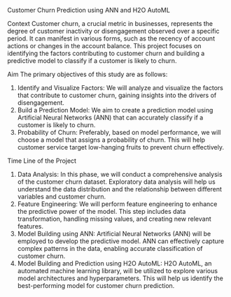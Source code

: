Customer Churn Prediction using ANN and H2O AutoML


Context
Customer churn, a crucial metric in businesses, represents the degree of customer inactivity or disengagement observed over a specific period. It can manifest in various forms, such as the recency of account actions or changes in the account balance. This project focuses on identifying the factors contributing to customer churn and building a predictive model to classify if a customer is likely to churn.


Aim
The primary objectives of this study are as follows:
1. Identify and Visualize Factors: We will analyze and visualize the factors that contribute to customer churn, gaining insights into the drivers of disengagement.
2. Build a Prediction Model: We aim to create a prediction model using Artificial Neural Networks (ANN) that can accurately classify if a customer is likely to churn.
3. Probability of Churn: Preferably, based on model performance, we will choose a model that assigns a probability of churn. This will help customer service target low-hanging fruits to prevent churn effectively.


Time Line of the Project
1. Data Analysis: In this phase, we will conduct a comprehensive analysis of the customer churn dataset. Exploratory data analysis will help us understand the data distribution and the relationship between different variables and customer churn.
2. Feature Engineering: We will perform feature engineering to enhance the predictive power of the model. This step includes data transformation, handling missing values, and creating new relevant features.
3. Model Building using ANN: Artificial Neural Networks (ANN) will be employed to develop the predictive model. ANN can effectively capture complex patterns in the data, enabling accurate classification of customer churn.
4. Model Building and Prediction using H2O AutoML: H2O AutoML, an automated machine learning library, will be utilized to explore various model architectures and hyperparameters. This will help us identify the best-performing model for customer churn prediction.

